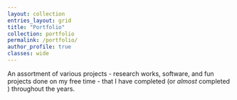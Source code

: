 ```yaml
---
layout: collection
entries_layout: grid
title: "Portfolio"
collection: portfolio
permalink: /portfolio/
author_profile: true
classes: wide
---
```


An assortment of various projects - research works, software, and fun projects done on my free time - that I have completed (or *almost* completed ) throughout the years.